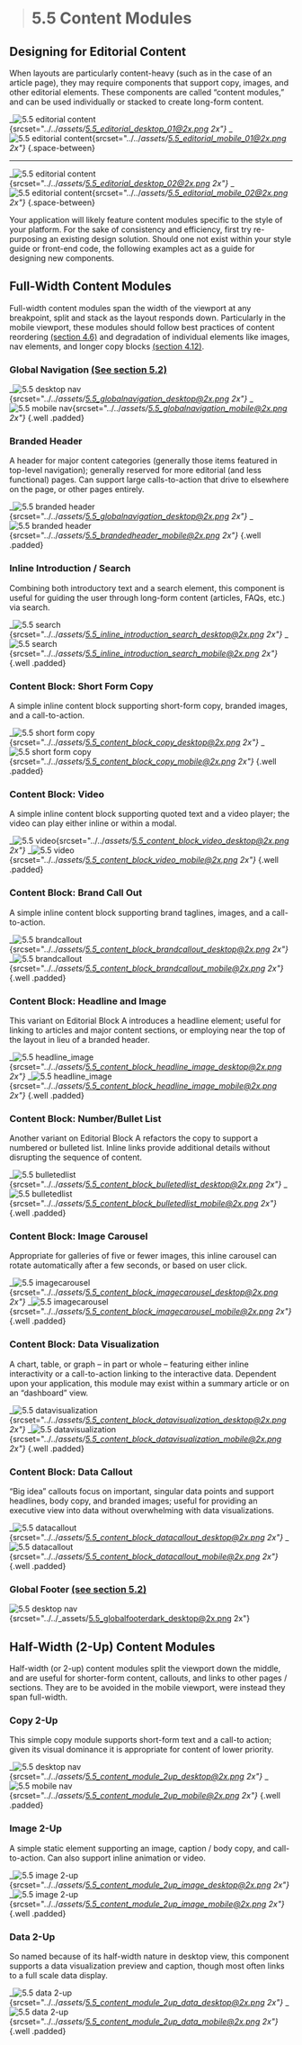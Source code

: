 > # **5.5** Content Modules


## Designing for Editorial Content

When layouts are particularly content-heavy (such as in the case of an article page), they may require components that support copy, images, and other editorial elements. These components are called “content modules,” and can be used individually or stacked to create long-form content.

_![5.5 editorial content](../_assets/5.5_editorial_desktop_01.png){srcset="../../_assets/5.5_editorial_desktop_01@2x.png 2x"}_
_![5.5 editorial content](../_assets/5.5_editorial_mobile_01.png){srcset="../../_assets/5.5_editorial_mobile_01@2x.png 2x"}_
{.space-between}

---

_![5.5 editorial content](../_assets/5.5_editorial_desktop_02.png){srcset="../../_assets/5.5_editorial_desktop_02@2x.png 2x"}_
_![5.5 editorial content](../_assets/5.5_editorial_mobile_02.png){srcset="../../_assets/5.5_editorial_mobile_02@2x.png 2x"}_
{.space-between}

Your application will likely feature content modules specific to the style of your platform. For the sake of consistency and efficiency, first try re-purposing an existing design solution. Should one not exist within your style guide or front-end code, the following examples act as a guide for designing new components.

## Full-Width Content Modules

Full-width content modules span the width of the viewport at any breakpoint, split and stack as the layout responds down. Particularly in the mobile viewport, these modules should follow best practices of content reordering [(section 4.6)](4-6-layouts.md) and degradation of individual elements like images, nav elements, and longer copy blocks [(section 4.12)](4-12-mobile.md).

### Global Navigation [(See section 5.2)](5-2-nav.md)

_![5.5 desktop nav](../_assets/5.5_globalnavigation_desktop.png){srcset="../../_assets/5.5_globalnavigation_desktop@2x.png 2x"}_
_![5.5 mobile nav](../_assets/5.5_globalnavigation_mobile.png){srcset="../../_assets/5.5_globalnavigation_mobile@2x.png 2x"}_
{.well .padded}

### Branded Header 

A header for major content categories (generally those items featured in top-level navigation); generally reserved for more editorial (and less functional) pages. Can support large calls-to-action that drive to elsewhere on the page, or other pages entirely.

_![5.5 branded header](../_assets/5.5_brandedheader_desktop.png){srcset="../../_assets/5.5_globalnavigation_desktop@2x.png 2x"}_
_![5.5 branded header](../_assets/5.5_brandedheader_mobile.png){srcset="../../_assets/5.5_brandedheader_mobile@2x.png 2x"}_
{.well .padded}

### Inline Introduction / Search

Combining both introductory text and a search element, this component is useful for guiding the user through long-form content (articles, FAQs, etc.) via search.

_![5.5 search](../_assets/5.5_inline_introduction_search_desktop.png){srcset="../../_assets/5.5_inline_introduction_search_desktop@2x.png 2x"}_
_![5.5 search](../_assets/5.5_inline_introduction_search_mobile.png){srcset="../../_assets/5.5_inline_introduction_search_mobile@2x.png 2x"}_
{.well .padded}


### Content Block: Short Form Copy

A simple inline content block supporting short-form copy, branded images, and a call-to-action.

_![5.5 short form copy](../_assets/5.5_content_block_copy_desktop.png){srcset="../../_assets/5.5_content_block_copy_desktop@2x.png 2x"}_
_![5.5 short form copy](../_assets/5.5_content_block_copy_mobile.png){srcset="../../_assets/5.5_content_block_copy_mobile@2x.png 2x"}_
{.well .padded}

### Content Block: Video

A simple inline content block supporting quoted text and a video player; the video can play either 
inline or within a modal.

_![5.5 video](../_assets/5.5_content_block_video_desktop.png){srcset="../../_assets/5.5_content_block_video_desktop@2x.png 2x"}_
_![5.5 video](../_assets/5.5_content_block_video_mobile.png){srcset="../../_assets/5.5_content_block_video_mobile@2x.png 2x"}_
{.well .padded}


### Content Block: Brand Call Out

A simple inline content block supporting brand taglines, images, and a call-to-action.

_![5.5 brandcallout](../_assets/5.5_content_block_brandcallout_desktop.png){srcset="../../_assets/5.5_content_block_brandcallout_desktop@2x.png 2x"}_
_![5.5 brandcallout](../_assets/5.5_content_block_brandcallout_mobile.png){srcset="../../_assets/5.5_content_block_brandcallout_mobile@2x.png 2x"}_
{.well .padded}


### Content Block: Headline and Image

This variant on Editorial Block A introduces a headline element; useful for linking to articles and major content sections, or employing near the top of the layout in lieu of a branded header.

_![5.5 headline_image](../_assets/5.5_content_block_headline_image_desktop.png){srcset="../../_assets/5.5_content_block_headline_image_desktop@2x.png 2x"}_
_![5.5 headline_image](../_assets/5.5_content_block_headline_image_mobile.png){srcset="../../_assets/5.5_content_block_headline_image_mobile@2x.png 2x"}_
{.well .padded}


### Content Block: Number/Bullet List

Another variant on Editorial Block A refactors the copy to support a numbered or bulleted list. Inline links provide additional details without disrupting the sequence of content.

_![5.5 bulletedlist](../_assets/5.5_content_block_bulletedlist_desktop.png){srcset="../../_assets/5.5_content_block_bulletedlist_desktop@2x.png 2x"}_
_![5.5 bulletedlist](../_assets/5.5_content_block_bulletedlist_mobile.png){srcset="../../_assets/5.5_content_block_bulletedlist_mobile@2x.png 2x"}_
{.well .padded}

### Content Block: Image Carousel

Appropriate for galleries of five or fewer images, this inline carousel can rotate automatically after a few 
seconds, or based on user click.

_![5.5 imagecarousel](../_assets/5.5_content_block_imagecarousel_desktop.png){srcset="../../_assets/5.5_content_block_imagecarousel_desktop@2x.png 2x"}_
_![5.5 imagecarousel](../_assets/5.5_content_block_imagecarousel_mobile.png){srcset="../../_assets/5.5_content_block_imagecarousel_mobile@2x.png 2x"}_
{.well .padded}


### Content Block: Data Visualization

A chart, table, or graph – in part or whole – featuring either inline interactivity or a call-to-action linking to the interactive data. Dependent upon your application, this module may exist within a summary article or on an “dashboard” view.

_![5.5 datavisualization](../_assets/5.5_content_block_datavisualization_desktop.png){srcset="../../_assets/5.5_content_block_datavisualization_desktop@2x.png 2x"}_
_![5.5 datavisualization](../_assets/5.5_content_block_datavisualization_mobile.png){srcset="../../_assets/5.5_content_block_datavisualization_mobile@2x.png 2x"}_
{.well .padded}



### Content Block: Data Callout

“Big idea” callouts focus on important, singular data points and support headlines, body copy, and branded images; useful for providing an executive view into data without overwhelming with data visualizations.

_![5.5 datacallout](../_assets/5.5_content_block_datacallout_desktop.png){srcset="../../_assets/5.5_content_block_datacallout_desktop@2x.png 2x"}_
_![5.5 datacallout](../_assets/5.5_content_block_datacallout_mobile.png){srcset="../../_assets/5.5_content_block_datacallout_mobile@2x.png 2x"}_
{.well .padded}


### Global Footer [(see section 5.2)](5-2-nav.md)

![5.5 desktop nav](../_assets/5.5_globalfooterdark_desktop.png){srcset="../../_assets/5.5_globalfooterdark_desktop@2x.png 2x"}



## Half-Width (2-Up) Content Modules

Half-width (or 2-up) content modules split the viewport down the middle, and are useful for shorter-form content, callouts, and links to other pages / sections. They are to be avoided in the mobile viewport, were instead they span full-width.

### Copy 2-Up

This simple copy module supports short-form text and a call-to action; given its visual dominance it is appropriate for content of lower priority.

_![5.5 desktop nav](../_assets/5.5_content_module_2up_desktop.png){srcset="../../_assets/5.5_content_module_2up_desktop@2x.png 2x"}_
_![5.5 mobile nav](../_assets/5.5_content_module_2up_mobile.png){srcset="../../_assets/5.5_content_module_2up_mobile@2x.png 2x"}_
{.well .padded}

### Image 2-Up

A simple static element supporting an image, caption / body copy, and call-to-action. Can also support inline animation or video.

_![5.5 image 2-up](../_assets/5.5_content_module_2up_image_desktop.png){srcset="../../_assets/5.5_content_module_2up_image_desktop@2x.png 2x"}_
_![5.5 image 2-up](../_assets/5.5_content_module_2up_image_mobile.png){srcset="../../_assets/5.5_content_module_2up_image_mobile@2x.png 2x"}_
{.well .padded}


### Data 2-Up

So named because of its half-width nature in desktop view, this component supports a data visualization preview and caption, though most often links to a full scale data display.

_![5.5 data 2-up](../_assets/5.5_content_module_2up_data_desktop.png){srcset="../../_assets/5.5_content_module_2up_data_desktop@2x.png 2x"}_
_![5.5 data 2-up](../_assets/5.5_content_module_2up_data_mobile.png){srcset="../../_assets/5.5_content_module_2up_data_mobile@2x.png 2x"}_
{.well .padded}

